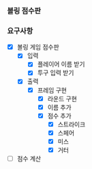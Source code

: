 ### 볼링 점수판

### 요구사항

- [x] 볼링 게임 점수판
    - [x] 입력
        - [x] 플레이어 이름 받기
        - [x] 투구 입력 받기
    - [x] 출력
        - [x] 프레임 구현
            - [x] 라운드 구현
            - [x] 이름 추가
            - [x] 점수 추가
                - [x] 스트라이크
                - [x] 스페어
                - [x] 미스
                - [x] 거터
- [ ] 점수 계산